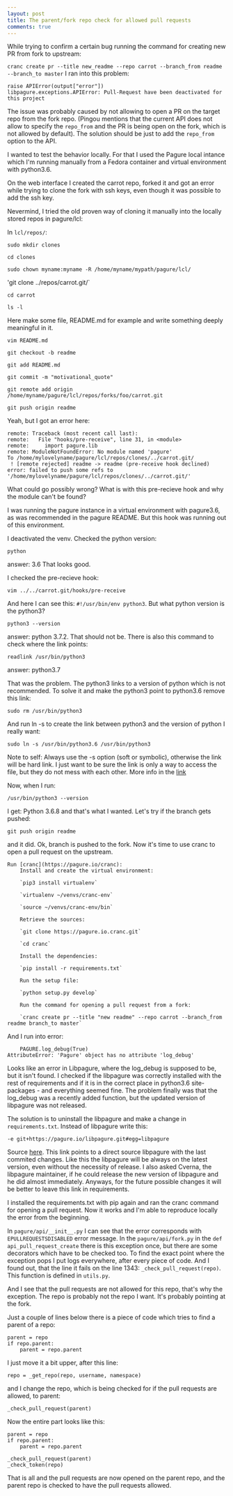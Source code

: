 ```yaml
---
layout: post
title: The parent/fork repo check for allowed pull requests
comments: true
---
```


While trying to confirm a certain bug running the command for creating new PR from fork
to upstream:

`cranc create pr --title new_readme --repo carrot --branch_from readme --branch_to master`
I ran into this problem:

~~~
raise APIError(output["error"])
libpagure.exceptions.APIError: Pull-Request have been deactivated for this project
~~~

The issue was probably caused by not allowing to open a PR on the target repo from the
fork repo. (Pingou mentions that the current API does not allow to specify the 
`repo_from` and the PR is being open on the fork, which is not allowed by default).
The solution should be just to add the `repo_from` option to the API.

I wanted to test the behavior locally. For that I used the Pagure local intance which
 I'm running manually from a Fedora container and virtual environment with python3.6.

On the web interface I created the carrot repo, forked it and got an error while trying 
to clone the fork with ssh keys, even though it was possible to add the ssh key.

Nevermind, I tried the old proven way of cloning it manually into the locally stored
repos in pagure/lcl:

In `lcl/repos/`:
 
`sudo mkdir clones`

`cd clones`

`sudo chown myname:myname -R /home/myname/mypath/pagure/lcl/`

'git clone ../repos/carrot.git/`

`cd carrot`

`ls -l`

Here make some file, README.md for example and write something deeply meaningful in it.

`vim README.md`

`git checkout -b readme`

`git add README.md`

`git commit -m "motivational_quote"`

`git remote add origin /home/myname/pagure/lcl/repos/forks/foo/carrot.git`

`git push origin readme`

Yeah, but I got an error here: 

~~~
remote: Traceback (most recent call last):
remote:   File "hooks/pre-receive", line 31, in <module>
remote:     import pagure.lib
remote: ModuleNotFoundError: No module named 'pagure'
To /home/mylovelyname/pagure/lcl/repos/clones/../carrot.git/
 ! [remote rejected] readme -> readme (pre-receive hook declined)
error: failed to push some refs to '/home/mylovelyname/pagure/lcl/repos/clones/../carrot.git/'
~~~

What could go possibly wrong? What is with this pre-recieve hook and why the module can't
be found?

I was running the pagure instance in a virtual environment with pagure3.6, as was 
recommended in the pagure README. But this hook was running out of this environment.

I deactivated the venv. Checked the python version:

`python`

answer: 3.6 That looks good.

I checked the pre-recieve hook:

`vim ../../carrot.git/hooks/pre-receive`

And here I can see this: `#!/usr/bin/env python3`. But what python version is the python3?

`python3 --version`

answer: python 3.7.2. That should not be. There is also this command to check where
the link points:

`readlink /usr/bin/python3`

answer: python3.7

That was the problem. The python3 links to a version of python which is not recommended.
To solve it and make the python3 point to python3.6 remove this link:

`sudo rm /usr/bin/python3`

And run ln -s to create the link between python3 and the version of python I really want:

`sudo ln -s /usr/bin/python3.6 /usr/bin/python3`

Note to self: Always use the -s option (soft or symbolic), otherwise the link will be hard link.
I just want to be sure the link is only a way to access the file, but they do not mess with 
each other. More info in the 
[link](https://www.linuxnix.com/soft-link-vs-hard-link-in-linuxnix/)

Now, when I run:

`/usr/bin/python3 --version`

I get: Python 3.6.8 and that's what I wanted. Let's try if the branch gets pushed:

`git push origin readme`

and it did. Ok, branch is pushed to the fork. Now it's time to use cranc to open a pull
request on the upstream.

    Run [cranc](https://pagure.io/cranc):
        Install and create the virtual environment:
        
        `pip3 install virtualenv`
        
        `virtualenv ~/venvs/cranc-env`

        `source ~/venvs/cranc-env/bin`

        Retrieve the sources:

        `git clone https://pagure.io.cranc.git`

        `cd cranc`

        Install the dependencies:

        `pip install -r requirements.txt`

        Run the setup file:
 
        `python setup.py develop`

        Run the command for opening a pull request from a fork:

        `cranc create pr --title "new readme" --repo carrot --branch_from readme branch_to master`

And I run into error:

~~~
    PAGURE.log_debug(True)
AttributeError: 'Pagure' object has no attribute 'log_debug'
~~~

Looks like an error in Libpagure, where the log_debug is supposed to be, 
but it isn't found. I checked if the libpagure was correctly installed with 
the rest of requirements and if it is in the correct place in python3.6 site-packages - 
and everything seemed fine. The problem finally was that the log_debug was a recently 
added function, but the updated version of libpagure was not released.

The solution is to uninstall the libpagure and make a change in `requirements.txt`. 
Instead of libpagure write this:

`-e git+https://pagure.io/libpagure.git#egg=libpagure`

Source [here](https://stackoverflow.com/questions/16584552/how-to-state-in-requirements-txt-a-direct-github-source).
This link points to a direct source libpagure with the last commited changes. Like this
the libpagure will be always on the latest version, even without the necessity of release.
I also asked Cverna, the libpagure maintainer, if he could release the new version of 
libpagure and he did almost immediately. Anyways, for the future possible changes it will
be better to leave this link in requirements.

I installed the requirements.txt with pip again and ran the cranc command for opening
a pull request.
Now it works and I'm able to reproduce locally the error from the beginning.

In `pagure/api/__init__.py` I can see that the error corresponds with 
`EPULLREQUESTSDISABLED` error message. In the `pagure/api/fork.py` in the 
`def api_pull_request_create` there is this exception once, but there are some decorators
which have to be checked too. To find the exact point where the exception pops I put 
logs everywhere, after every piece of code. And I found out, that the line it fails on 
the line 1343: `_check_pull_request(repo)`. This function is defined in `utils.py`.

And I see that the pull requests are not allowed for this repo, that's why the exception.
The repo is probably not the repo I want. It's probably pointing at the fork.

Just a couple of lines below there is a piece of code which tries to find a parent of 
a repo:

~~~
parent = repo
if repo.parent:
    parent = repo.parent
~~~

I just move it a bit upper, after this line:

~~~
repo = _get_repo(repo, username, namespace)
~~~

and I change the repo, which is being checked for if the pull requests are allowed, to
parent:

~~~
_check_pull_request(parent)
~~~

Now the entire part looks like this:

~~~
parent = repo
if repo.parent:
    parent = repo.parent

_check_pull_request(parent)
_check_token(repo)
~~~

That is all and the pull requests are now opened on the parent repo, and the parent repo
is checked to have the pull requests allowed.
